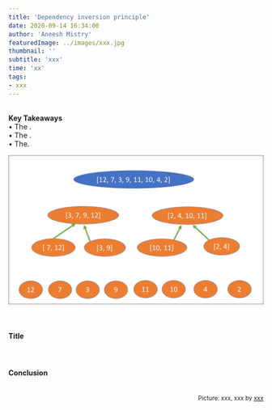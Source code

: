 ```yaml
---
title: 'Dependency inversion principle'
date: 2020-09-14 16:34:00
author: 'Aneesh Mistry'
featuredImage: ../images/xxx.jpg
thumbnail: ''
subtitle: 'xxx'
time: 'xx'
tags:
- xxx
---
```

<br>
<strong>Key Takeaways</strong><br>
&#8226; The .<br>
&#8226; The .<br>
&#8226; The.<br>

![Merge sort step 2](../../src/images/011MergeSort2.png)


<br>
<h4>Title</h4>
<p>

<p>

</p>
</p>

<h4></h4>
<p>


</p>

<br>
<h4>Conclusion</h4>
<p>


</p>

<br>
<small style="float: right;" >Picture: xxx, xxx by <a target="_blank" href="https://unsplash.com/@xxx">xxx</small></a><br>